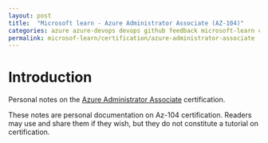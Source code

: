 ```yaml
---
layout: post
title:  "Microsoft learn - Azure Administrator Associate (AZ-104)"
categories: azure azure-devops devops github feedback microsoft-learn certification az-104 azure-administrator-associate
permalink: microsof-learn/certification/azure-administrator-associate
---
```

# Introduction
Personal notes on the [Azure Administrator Associate](https://learn.microsoft.com/en-us/credentials/certifications/azure-administrator/) certification.

These notes are personal documentation on Az-104 certification. Readers may use and share them if they wish, but they do not constitute a tutorial on certification.

